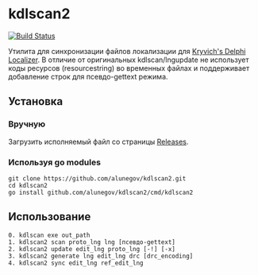 # kdlscan2

[![Build Status](https://travis-ci.org/alunegov/kdlscan2.svg?branch=master)](https://travis-ci.org/alunegov/kdlscan2)

Утилита для синхронизации файлов локализации для [Kryvich's Delphi Localizer](https://sites.google.com/site/kryvich/localizer). В отличие от оригинальных kdlscan/lngupdate не использует коды ресурсов (resourcestring) во временных файлах и поддерживает добавление строк для псевдо-gettext режима.

## Установка

### Вручную

Загрузить исполняемый файл со страницы [Releases](https://github.com/alunegov/kdlscan2/releases).

### Используя go modules

```
git clone https://github.com/alunegov/kdlscan2.git
cd kdlscan2
go install github.com/alunegov/kdlscan2/cmd/kdlscan2
```

## Использование

```
0. kdlscan exe out_path
1. kdlscan2 scan proto_lng lng [псевдо-gettext]
2. kdlscan2 update edit_lng proto_lng [-!] [-x]
3. kdlscan2 generate lng edit_lng drc [drc_encoding]
4. kdlscan2 sync edit_lng ref_edit_lng
```
